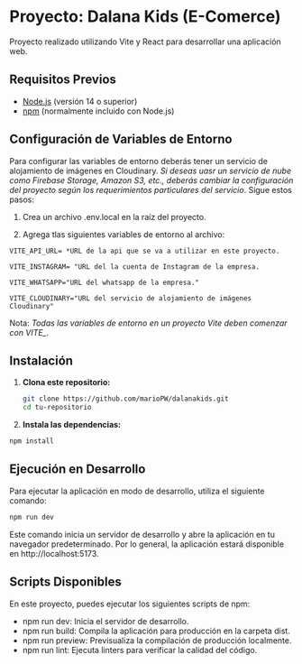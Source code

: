 
# Proyecto: Dalana Kids (E-Comerce)

Proyecto realizado utilizando Vite y React para desarrollar una aplicación web. 

## Requisitos Previos



- [Node.js](https://nodejs.org/) (versión 14 o superior)
- [npm](https://www.npmjs.com/) (normalmente incluido con Node.js)

## Configuración de Variables de Entorno
Para configurar las variables de entorno deberás tener un servicio de alojamiento de imágenes en Cloudinary. *Si deseas uasr un servicio de nube como Firebase Storage, Amazon S3, etc., deberás cambiar la configuración del proyecto según los requerimientos particulares del servicio*. Sigue estos pasos:

1. Crea un archivo .env.local en la raíz del proyecto.

2. Agrega tlas siguientes variables de entorno al archivo:

```JS
VITE_API_URL= *URL de la api que se va a utilizar en este proyecto.

VITE_INSTAGRAM= "URL del la cuenta de Instagram de la empresa.

VITE_WHATSAPP="URL del whatsapp de la empresa."

VITE_CLOUDINARY="URL del servicio de alojamiento de imágenes Cloudinary"
```
Nota: *Todas las variables de entorno en un proyecto Vite deben comenzar con VITE_.*
## Instalación

1. **Clona este repositorio:**

   ```bash
   git clone https://github.com/marioPW/dalanakids.git
   cd tu-repositorio

2. **Instala las dependencias:**

```bash
npm install
```

## Ejecución en Desarrollo
Para ejecutar la aplicación en modo de desarrollo, utiliza el siguiente comando:

```bash
npm run dev
```
Este comando inicia un servidor de desarrollo y abre la aplicación en tu navegador predeterminado. Por lo general, la aplicación estará disponible en http://localhost:5173.

## Scripts Disponibles
En este proyecto, puedes ejecutar los siguientes scripts de npm:

- npm run dev: Inicia el servidor de desarrollo.
- npm run build: Compila la aplicación para producción  en la carpeta dist.
- npm run preview: Previsualiza la compilación de producción localmente.
- npm run lint: Ejecuta linters para verificar la calidad del código.

